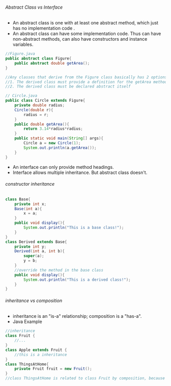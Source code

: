 ###### Abstract Class vs Interface
- An abstract class is one with at least one abstract method, which just has no implementation code .
- An abstract class can have some implementation code. Thus can have non-abstract methods, can also have constructors and instance variables.
```java
//Figure.java
public abstract class Figure{
	public abstract double getArea();
}

//Any classes that derive from the Figure class basically has 2 options: 
//1. The derived class must provide a definition for the getArea method
//2. The derived class must be declared abstract itself

// Circle.java
public class Circle extends Figure{
	private double radius;
	Circle(double r){
		radius = r;
	}
	public double getArea(){
		return 3.14*radius*radius;
	}
	public static void main(String[] args){
		Circle a = new Circle(1);
		System.out.println(a.getArea());
	}
}
```
- An interface can only provide method headings.
- Interface allows multiple inheritance. But abstract class doesn't.

###### constructor inheritance
```java
class Base{
	private int x;
	Base(int a){
		x = a;
	}
	public void display(){
		System.out.println("This is a base class!");
	}
}
class Derived extends Base{
	private int y;
	Derived(int a, int b){
		super(a);
		y = b;
	}
	//override the method in the base class
	public void display(){
		System.out.println("This is a derived class!");
	}
}
```

###### inheritance vs composition
- inheritance is an "is-a" relationship; composition is a "has-a".
- Java Example
```java
//inheritance
class Fruit {
    //...
}
class Apple extends Fruit {
    //this is a inheritance
}
class ThingsAtHome{
	private Fruit fruit = new Fruit();
}
//class ThingsAtHome is related to class Fruit by composition, because it has an instance variable that holds a reference to a Fruit object. 
```


